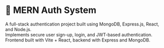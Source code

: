 # 🔐 MERN Auth System

A full-stack authentication project built using MongoDB, Express.js, React, and Node.js.  
Implements secure user sign-up, login, and JWT-based authentication.  
Frontend built with Vite + React, backend with Express and MongoDB.
